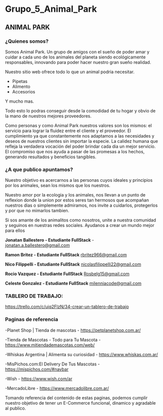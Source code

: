 # Grupo_5_Animal_Park

## ANIMAL PARK ##

### ¿Quienes somos? ###

Somos Animal Park.
Un grupo de amigos con el sueño de poder amar y cuidar a cada uno de los animales del planeta siendo ecológicamente responsables, innovando para poder hacer nuestro gran sueño realidad.

Nuestro sitio web ofrece todo lo que un animal podria necesitar.
- Pipetas
- Alimento
- Accesorios

Y mucho mas.

Todo esto lo podras conseguir desde la comodidad de tu hogar y obvio de la mano de nuestros mejores proveedores.

Como personas y como Animal Park nuestros valores son los mismos: el servicio para lograr la fluidez entre el cliente y el proveedor. 
El cumplimiento ya que constantemente nos adaptamos a las necesidades y deseos de nuestros clientes sin importar la especie.
La calidez humana que refleja la verdadera vocación del poder brindar cada dia un mejor servicio.
El compromiso que nos ayuda a pasar de las promesas a los hechos, generando resultados y beneficios tangibles.


### ¿A que publico apuntamos? ###

Nuestro objetivo es acercarnos a las personas cuyos ideales y principios por los animales, sean los mismos que los nuestros.

Nuestro amor por la ecologia y los animales, nos llevan a un punto de reflexion donde la union por estos seres tan hermosos que acompañan nuestros dias o simplemente admiramos, nos invite a cuidarlos, protegerlos y por que no mimarlos tambien.

Si sos amante de los animalitos como nosotros, unite a nuestra comunidad y seguinos en nuestras redes sociales. Ayudanos a crear un mundo mejor para ellos



**Jonatan Ballestero - Estudiante FullStack** - 
jonatan.a.ballestero@gmail.com

**Ramon Britez - Estudiante FullStack**
rbritez966@gmail.com

**Nico Filippelli - Estudiante FullStack**
nicolasfilippelli22@gmail.com

**Rocio Vazquez - Estudiante FullStack**
Rosbelg15@gmail.com

**Celeste Gonzalez - Estudiante FullStack**
milenniacode@gmail.com



### TABLERO DE TRABAJO: ###

https://trello.com/c/uiq2FlzN/34-crear-un-tablero-de-trabajo


### Paginas de referencia ###

-Planet Shop | Tienda de mascotas - https://petplanetshop.com.ar/

-Tienda de Mascotas - Todo para Tu Mascota - https://www.mitiendademascotas.com/web/

-Whiskas Argentina | Alimenta su curiosidad - https://www.whiskas.com.ar/

-MisPichos.com:El Delivery De Tus Mascotas - https://mispichos.com/#navbar

-Wish - https://www.wish.com/ar

-MercadoLibre - https://www.mercadolibre.com.ar/

Tomando referencia del contenido de estas paginas, podemos cumplir nuestro objetivo de tener un E-Commerce funcional, dinamico y agradable al publico.
